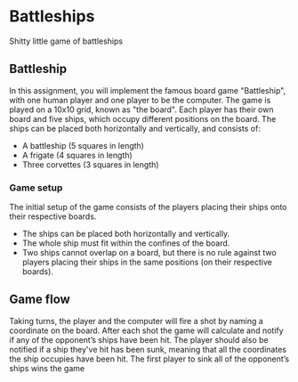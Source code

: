 # Battleships
Shitty little game of battleships

## Battleship
In this assignment, you will implement the famous board game "Battleship", with one human
player and one player to be the computer.
The game is played on a 10x10 grid, known as "the board".
Each player has their own board and five ships, which occupy different positions on the board.
The ships can be placed both horizontally and vertically, and consists of:
* A battleship (5 squares in length)
* A frigate (4 squares in length)
* Three corvettes (3 squares in length)

### Game setup
The initial setup of the game consists of the players placing their ships onto their respective
boards.
* The ships can be placed both horizontally and vertically.
* The whole ship must fit within the confines of the board.
* Two ships cannot overlap on a board, but there is no rule against two players placing
their ships in the same positions (on their respective boards).
## Game flow
Taking turns, the player and the computer will fire a shot by naming a coordinate on the board.
After each shot the game will calculate and notify if any of the opponent’s ships have been hit.
The player should also be notified if a ship they've hit has been sunk, meaning that all the
coordinates the ship occupies have been hit.
The first player to sink all of the opponent’s ships wins the game

